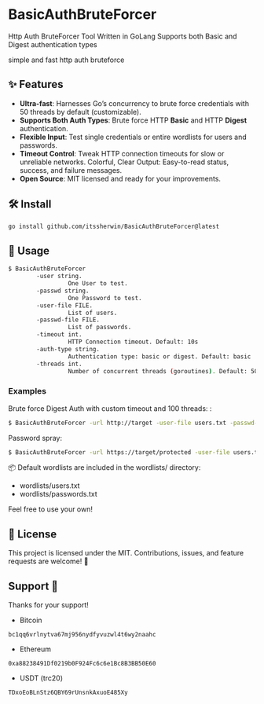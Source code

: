 # BasicAuthBruteForcer


Http Auth BruteForcer Tool Written in GoLang Supports both Basic and Digest authentication types

simple and fast http auth bruteforce

## ✨ Features
* **Ultra-fast**: Harnesses Go’s concurrency to brute force credentials with 50 threads by default (customizable).
* **Supports Both Auth Types**: Brute force HTTP **Basic** and HTTP **Digest** authentication.
* **Flexible Input**: Test single credentials or entire wordlists for users and passwords.
* **Timeout Control**: Tweak HTTP connection timeouts for slow or unreliable networks.
Colorful, Clear Output: Easy-to-read status, success, and failure messages.
* **Open Source**: MIT licensed and ready for your improvements.

## 🛠 Install
```bash
go install github.com/itssherwin/BasicAuthBruteForcer@latest
```


## 🚦 Usage

```bash
$ BasicAuthBruteForcer
        -user string.
                 One User to test.
        -passwd string.
                 One Password to test.
        -user-file FILE.
                 List of users.
        -passwd-file FILE.
                 List of passwords.
        -timeout int.
                 HTTP Connection timeout. Default: 10s
        -auth-type string.
                 Authentication type: basic or digest. Default: basic
        -threads int.
                 Number of concurrent threads (goroutines). Default: 50
```


### Examples

Brute force Digest Auth with custom timeout and 100 threads:
:
```bash
$ BasicAuthBruteForcer -url http://target -user-file users.txt -passwd-file passwords.txt -auth-type digest -timeout 30 -threads 100
```

Password spray:
```bash
$ BasicAuthBruteForcer -url https://target/protected -user-file users.txt -passwd 'Def@ultPassw0rd'
```

📦 Default wordlists are included in the wordlists/ directory:
* wordlists/users.txt
* wordlists/passwords.txt

Feel free to use your own!


## 📝 License
This project is licensed under the MIT.
Contributions, issues, and feature requests are welcome! 🚀

## Support 💎
Thanks for your support!
* Bitcoin
```
bc1qq6vrlnytva67mj956nydfyvuzwl4t6wy2naahc
```
* Ethereum
```
0xa88238491Df0219b0F924Fc6c6e1Bc8B3BB50E60
```
* USDT (trc20)
```
TDxoEoBLnStz6QBY69rUnsnkAxuoE485Xy
```


